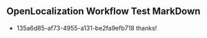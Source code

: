 ## OpenLocalization Workflow Test MarkDown
* 135a6d85-af73-4955-a131-be2fa9efb718 thanks!

<!--HONumber=Aug16_HO3-->


